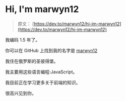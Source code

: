 # Hi, I'm marwyn12

> 原文： [https://dev.to/marwyn12/hi-im-marwyn12](https://dev.to/marwyn12/hi-im-marwyn12)

我编码 1.5 年了。

你可以在 GitHub 上找到我的名字是 [marwyn12](https://github.com/marwyn12)

我住在俄罗斯的圣彼得堡。

我主要用这些语言编程:JavaScript。

我目前正在学习更多关于前端的知识。

很高兴见到你。